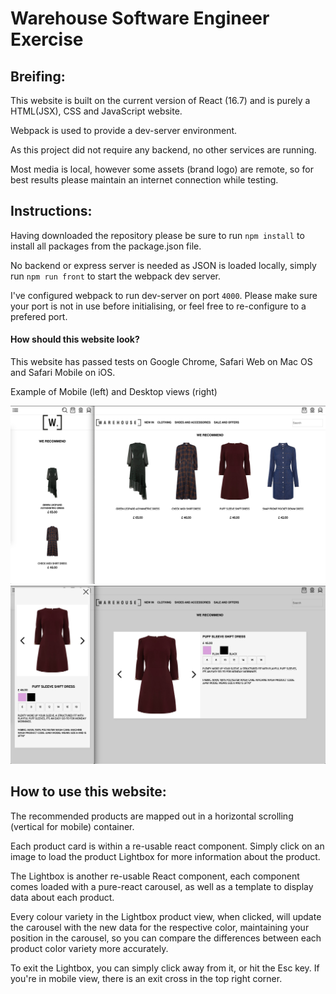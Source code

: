 # Warehouse Software Engineer Exercise

## Breifing:
This website is built on the current version of React (16.7) and is purely a HTML(JSX), CSS and JavaScript website.

Webpack is used to provide a dev-server environment.

As this project did not require any backend, no other services are running.

Most media is local, however some assets (brand logo) are remote, so for best results please maintain an internet connection while testing.

## Instructions:
Having downloaded the repository please be sure to run 
`npm install` to install all packages from the package.json file.

No backend or express server is needed as JSON is loaded locally, simply run `npm run front` to start the webpack dev server. 

I've configured webpack to run dev-server on port `4000`. Please make sure your port is not in use before initialising, or feel free to re-configure to a prefered port.

#### How should this website look?
This website has passed tests on Google Chrome, Safari Web on Mac OS and Safari Mobile on iOS.

Example of Mobile (left) and Desktop views (right)

![index](warehouse1.png)
![show](warehouse2.png)

## How to use this website:
The recommended products are mapped out in a horizontal scrolling (vertical for mobile) container.

Each product card is within a re-usable react component. Simply click on an image to load the product Lightbox for more information about the product.

The Lightbox is another re-usable React component, each component comes loaded with a pure-react carousel, as well as a template to display data about each product.

Every colour variety in the Lightbox product view, when clicked, will update the carousel with the new data for the respective color, maintaining your position in the carousel, so you can compare the differences between each product color variety more accurately.

To exit the Lightbox, you can simply click away from it, or hit the Esc key. If you're in mobile view, there is an exit cross in the top right corner.